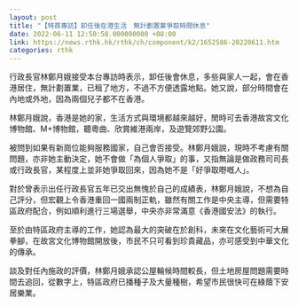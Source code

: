 ```yaml
---
layout: post
title: "【特首專訪】卸任後在港生活　無計劃置業爭取時間休息"
date: 2022-06-11 12:50:58.000000000 +08:00
link: https://news.rthk.hk/rthk/ch/component/k2/1652586-20220611.htm
categories: rthk
---
```


行政長官林鄭月娥接受本台專訪時表示，卸任後會休息，多些與家人一起，會在香港居住，無計劃置業，已租了地方，不過不方便透露地點。她又說，部分時間會在內地或外地，因為兩個兒子都不在香港。

林鄭月娥說，香港是她的家，生活方式與環境都越來越好，閒時可去香港故宮文化博物館、M+博物館，聽粵曲、欣賞維港兩岸，及遊覽郊野公園。

被問到如果有新崗位能夠服務國家，自己會否接受。林鄭月娥說，現時不考慮有關問題，亦非她主動決定，她不會做「為個人爭取」的事，又指無論是做政務司司長或行政長官，某程度上並非她爭取回來，因為她不是「好爭取嘢嘅人」。

對於曾表示出任行政長官五年已交出無愧於自己的成績表，林鄭月娥說，不想為自己評分，但宏觀上令香港重回一國兩制正軌，雖然有關工作是中央主導，但需要特區政府配合，例如順利進行三場選舉，中央亦非常滿意《香港國安法》的執行。

至於由特區政府主導的工作，她認為最大的突破在於創科，未來在文化藝術可大展拳腳，在故宮文化博物館開放後，市民不只可看到珍貴藏品，亦可感受到中華文化的傳承。

談及對任內施政的評價，林鄭月娥承認公屋輪候時間較長，但土地房屋問題需要時間去追回，從數字上，特區政府已播種子及大量種樹，希望市民很快可在綠蔭下安居樂業。
